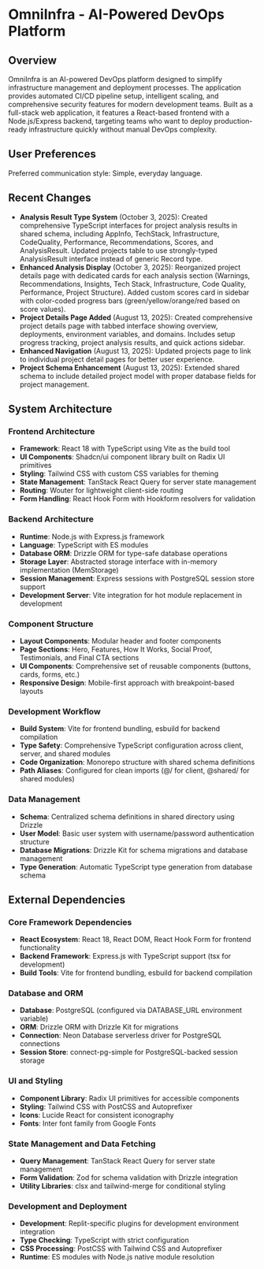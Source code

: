 # OmniInfra - AI-Powered DevOps Platform

## Overview

OmniInfra is an AI-powered DevOps platform designed to simplify infrastructure management and deployment processes. The application provides automated CI/CD pipeline setup, intelligent scaling, and comprehensive security features for modern development teams. Built as a full-stack web application, it features a React-based frontend with a Node.js/Express backend, targeting teams who want to deploy production-ready infrastructure quickly without manual DevOps complexity.

## User Preferences

Preferred communication style: Simple, everyday language.

## Recent Changes

- **Analysis Result Type System** (October 3, 2025): Created comprehensive TypeScript interfaces for project analysis results in shared schema, including AppInfo, TechStack, Infrastructure, CodeQuality, Performance, Recommendations, Scores, and AnalysisResult. Updated projects table to use strongly-typed AnalysisResult interface instead of generic Record type.
- **Enhanced Analysis Display** (October 3, 2025): Reorganized project details page with dedicated cards for each analysis section (Warnings, Recommendations, Insights, Tech Stack, Infrastructure, Code Quality, Performance, Project Structure). Added custom scores card in sidebar with color-coded progress bars (green/yellow/orange/red based on score values).
- **Project Details Page Added** (August 13, 2025): Created comprehensive project details page with tabbed interface showing overview, deployments, environment variables, and domains. Includes setup progress tracking, project analysis results, and quick actions sidebar.
- **Enhanced Navigation** (August 13, 2025): Updated projects page to link to individual project detail pages for better user experience.
- **Project Schema Enhancement** (August 13, 2025): Extended shared schema to include detailed project model with proper database fields for project management.

## System Architecture

### Frontend Architecture
- **Framework**: React 18 with TypeScript using Vite as the build tool
- **UI Components**: Shadcn/ui component library built on Radix UI primitives
- **Styling**: Tailwind CSS with custom CSS variables for theming
- **State Management**: TanStack React Query for server state management
- **Routing**: Wouter for lightweight client-side routing
- **Form Handling**: React Hook Form with Hookform resolvers for validation

### Backend Architecture
- **Runtime**: Node.js with Express.js framework
- **Language**: TypeScript with ES modules
- **Database ORM**: Drizzle ORM for type-safe database operations
- **Storage Layer**: Abstracted storage interface with in-memory implementation (MemStorage)
- **Session Management**: Express sessions with PostgreSQL session store support
- **Development Server**: Vite integration for hot module replacement in development

### Component Structure
- **Layout Components**: Modular header and footer components
- **Page Sections**: Hero, Features, How It Works, Social Proof, Testimonials, and Final CTA sections
- **UI Components**: Comprehensive set of reusable components (buttons, cards, forms, etc.)
- **Responsive Design**: Mobile-first approach with breakpoint-based layouts

### Development Workflow
- **Build System**: Vite for frontend bundling, esbuild for backend compilation
- **Type Safety**: Comprehensive TypeScript configuration across client, server, and shared modules
- **Code Organization**: Monorepo structure with shared schema definitions
- **Path Aliases**: Configured for clean imports (@/ for client, @shared/ for shared modules)

### Data Management
- **Schema**: Centralized schema definitions in shared directory using Drizzle
- **User Model**: Basic user system with username/password authentication structure
- **Database Migrations**: Drizzle Kit for schema migrations and database management
- **Type Generation**: Automatic TypeScript type generation from database schema

## External Dependencies

### Core Framework Dependencies
- **React Ecosystem**: React 18, React DOM, React Hook Form for frontend functionality
- **Backend Framework**: Express.js with TypeScript support (tsx for development)
- **Build Tools**: Vite for frontend bundling, esbuild for backend compilation

### Database and ORM
- **Database**: PostgreSQL (configured via DATABASE_URL environment variable)
- **ORM**: Drizzle ORM with Drizzle Kit for migrations
- **Connection**: Neon Database serverless driver for PostgreSQL connections
- **Session Store**: connect-pg-simple for PostgreSQL-backed session storage

### UI and Styling
- **Component Library**: Radix UI primitives for accessible components
- **Styling**: Tailwind CSS with PostCSS and Autoprefixer
- **Icons**: Lucide React for consistent iconography
- **Fonts**: Inter font family from Google Fonts

### State Management and Data Fetching
- **Query Management**: TanStack React Query for server state management
- **Form Validation**: Zod for schema validation with Drizzle integration
- **Utility Libraries**: clsx and tailwind-merge for conditional styling

### Development and Deployment
- **Development**: Replit-specific plugins for development environment integration
- **Type Checking**: TypeScript with strict configuration
- **CSS Processing**: PostCSS with Tailwind CSS and Autoprefixer
- **Runtime**: ES modules with Node.js native module resolution